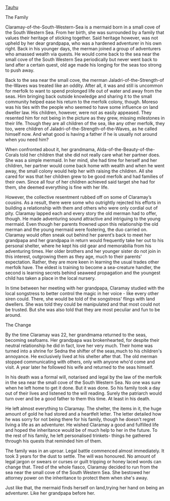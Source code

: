 [Tauhu](Tauhu.md)

The Family

Claramay-of-the-South-Western-Sea is a mermaid born in a small cove of the South Western Sea. From her birth, she was surrounded by a family that values their heritage of sticking together. Said heritage however, was not upheld by her dear grandpapa, who was a hardened adventurer in his own right. Back in his younger days, the merman joined a group of adventurers who amassed wealth via quests. He would come back to the sea near the small cove of the South Western Sea periodically but never went back to land after a certain quest, old age made his longing for the seas too strong to push away.

Back to the sea near the small cove, the merman Jaladri-of-the-Strength-of the-Waves was treated like an oddity. After all, it was and still is uncommon for merfolk to want to spend prolonged life out of water and away from the seas. Him bringing back outside knowledge and sharing it to the small community helped ease his return to the merfolk colony, though. Moreso was his ties with the people who seemed to have some influence on land dweller law. His children, however, were not as easily appeased. They resented him for not being in the picture as they grew, missing milestones in their life. Though they are all children of the sea, like any other merfolk, they too, were children of Jaladri-of-the-Strength-of-the-Waves, as he called himself now. And what good is having a father if he is usually not around when you need him?

When confronted about it, her grandmama, Alda-of-the-Beauty-of-the-Corals told her children that she did not really care what her partner does. She was a simple mermaid. In her mind, she had time for herself and her children, her partner would come back home with wealth and when he went away, the small colony would help her with raising the children. All she cared for was that her children grew to be good merfolk and had families of their own. Since all four of her children achieved said target she had for them, she deemed everything is fine with her life.

However, the collective resentment rubbed off on some of Claramay’s cousins. As a result, there were some who outrightly rejected his efforts in building a relationship with them and others who were only cordial out of pity. Claramay lapped each and every story the old merman had to offer, though. He made adventuring sound attractive and intriguing to the young mermaid. Even though her parents frowned upon this relationship the old merman and the young mermaid were fostering, the duo carried on. Claramay would often sneak out behind her parent’s back to meet her grandpapa and her grandpapa in return would frequently take her out to his personal shelter, where he kept his old gear and memorabilia from his adventuring times. Her older brothers and her younger sister do not join in this interest, outgrowing them as they age, much to their parents' expectation. Rather, they are more keen in learning the usual trades other merfolk have. The eldest is training to become a sea-creature handler, the second is learning secrets behind seaweed propagation and the youngest child has taken a place in the local nursery. 

In time between her meeting with her grandpapa, Claramay studied with the local songstress to better control the magic in her voice - like every other siren could. There, she would be told of the songstress' flings with land dwellers. She was told they could be manipulated and that most could not be trusted. But she was also told that they are most peculiar and fun to be around.

The Change

By the time Claramay was 22, her grandmama returned to the seas, becoming seafoams. Her grandpapa was brokenhearted, for despite their neutral relationship he did in fact, love her very much. Their home was turned into a shrine for Sedna the shifter of the seas,much to his children's annoyance. He exclusively lived at his shelter after that. The old merman stopped communicating with others, only with anyone who'd come and visit. A year later he followed his wife and returned to the seas himself.

In his death was a formal will, notarised and legal by the law of the merfolk in the sea near the small cove of the South Western Sea. No one was sure when he left home to get it done. But it was done. So his family took a day out of their lives and listened to the will reading. Surely the patriarch would turn over and be a good father to them this time. At least in his death. 

He left almost everything to Claramay. The shelter, the items in it, the huge amount of gold he had stored and a heartfelt letter. The letter detailed how he was sorry for not being there for his family, though he doesn't regret living a life as an adventurer. He wished Claramay a good and fulfilled life and hoped the inheritance would be of much help to her in the future. To the rest of his family, he left personalised trinkets- things he gathered through his quests that reminded him of them.

The family was in an uproar. Legal battle commenced almost immediately. It took 3 years for the dust to settle. The will was honoured. No amount of legal jargon or swears or curses or guilt tripping or honey laced words can change that. Tired of the whole fiasco, Claramay decided to run from the sea near the small cove of the South Western Sea. She bestowed her attorney power on the inheritance to protect them when she's away. 

Just like that, the mermaid finds herself on land,trying her hand on being an adventurer. Like her grandpapa before her.
